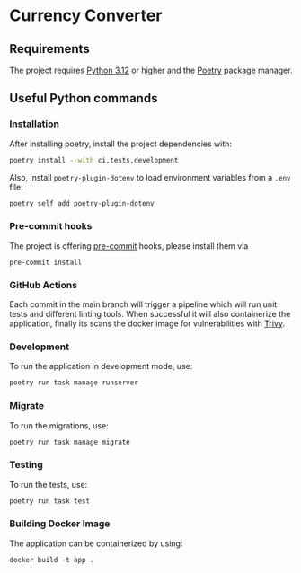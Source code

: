 # Currency Converter

## Requirements

The project requires [Python 3.12](https://www.python.org/downloads/release/python-3120/) or higher and the [Poetry](https://python-poetry.org/) package manager.

## Useful Python commands

### Installation

After installing poetry, install the project dependencies with:

```sh
poetry install --with ci,tests,development
```

Also, install `poetry-plugin-dotenv` to load environment variables from a `.env` file:

```sh
poetry self add poetry-plugin-dotenv
```

### Pre-commit hooks

The project is offering [pre-commit](https://pre-commit.com/) hooks, please install them via

```console
pre-commit install
```

### GitHub Actions

Each commit in the main branch will trigger a pipeline which will run unit tests and different linting tools.
When successful it will also containerize the application, finally its scans the docker image for vulnerabilities with [Trivy](https://aquasecurity.github.io/trivy/v0.49/).

### Development

To run the application in development mode, use:

```sh
poetry run task manage runserver
```

### Migrate

To run the migrations, use:

```sh
poetry run task manage migrate
```

### Testing

To run the tests, use:

```sh
poetry run task test
```

### Building Docker Image

The application can be containerized by using:

```console
docker build -t app .
```
